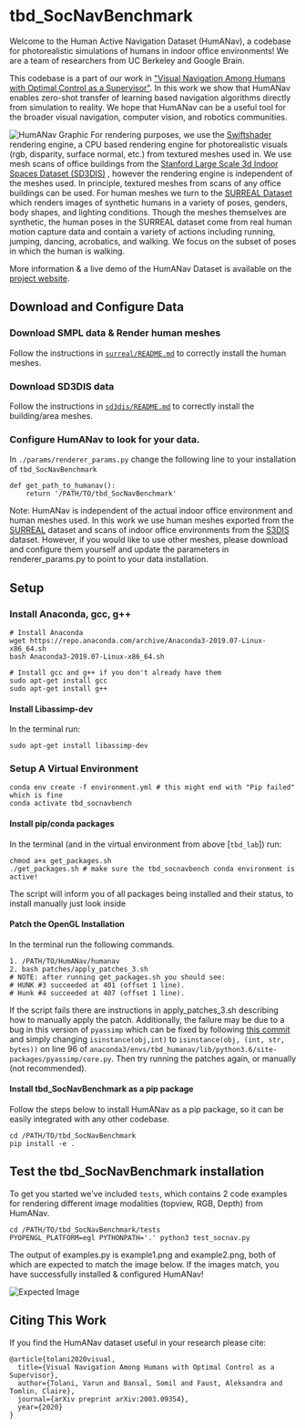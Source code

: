 # tbd_SocNavBenchmark
Welcome to the Human Active Navigation Dataset (HumANav), a codebase for photorealistic simulations of humans in indoor office environments! We are a team of researchers from UC Berkeley and Google Brain.

This codebase is a part of our work in ["Visual Navigation Among Humans with Optimal Control as a Supervisor"](https://arxiv.org/pdf/2003.09354.pdf). In this work we show that HumANav enables zero-shot transfer of learning based navigation algorithms directly from simulation to reality. We hope that HumANav can be a useful tool for the broader visual navigation, computer vision, and robotics communities.

![HumANav Graphic](https://smlbansal.github.io/LB-WayPtNav-DH/resources/images/dataset.jpg)
For rendering purposes, we use the [Swiftshader](https://github.com/google/swiftshader) rendering engine, a CPU based rendering
engine for photorealistic visuals (rgb, disparity, surface normal, etc.) from textured meshes used in. We use mesh scans of office buildings from the [Stanford Large Scale 3d Indoor Spaces Dataset (SD3DIS)](http://buildingparser.stanford.edu/dataset.html) , however the rendering engine is independent of the meshes used. In principle, textured meshes from scans of any office buildings can be used. For human meshes we turn to the [SURREAL Dataset](https://www.di.ens.fr/willow/research/surreal/data/) which renders images of synthetic humans in a variety of poses, genders, body shapes, and lighting conditions. Though the meshes themselves are synthetic, the human poses in the SURREAL dataset come from real human motion capture data and contain a variety of actions including running, jumping, dancing, acrobatics, and walking. We focus on the subset of poses in which the human is walking.


More information & a live demo of the HumANav Dataset is available on the [project website](https://smlbansal.github.io/LB-WayPtNav-DH/).

## Download and Configure Data

### Download SMPL data & Render human meshes
Follow the instructions in [`surreal/README.md`](https://github.com/CMU-TBD/tbd_SocNavBenchmark/blob/master/surreal/README.md) to correctly install the human meshes.

### Download SD3DIS data
Follow the instructions in [`sd3dis/README.md`](https://github.com/CMU-TBD/tbd_SocNavBenchmark/blob/master/sd3dis/README.md) to correctly install the building/area meshes. 

### Configure HumANav to look for your data.
In `./params/renderer_params.py` change the following line to your installation of `tbd_SocNavBenchmark`
```
def get_path_to_humanav():
    return '/PATH/TO/tbd_SocNavBenchmark'
```

Note: HumANav is independent of the actual indoor office environment and human meshes used. In this work we use human meshes exported from the [SURREAL](https://www.di.ens.fr/willow/research/surreal/data/) dataset and scans of indoor office environments from the [S3DIS](http://buildingparser.stanford.edu/dataset.html) dataset. However, if you would like to use other meshes, please download and configure them yourself and update the parameters in renderer_params.py to point to your data installation.

## Setup
### Install Anaconda, gcc, g++
```
# Install Anaconda
wget https://repo.anaconda.com/archive/Anaconda3-2019.07-Linux-x86_64.sh
bash Anaconda3-2019.07-Linux-x86_64.sh

# Install gcc and g++ if you don't already have them
sudo apt-get install gcc
sudo apt-get install g++
```

#### Install Libassimp-dev
In the terminal run:
```
sudo apt-get install libassimp-dev
```

### Setup A Virtual Environment
```
conda env create -f environment.yml # this might end with "Pip failed" which is fine
conda activate tbd_socnavbench
```

#### Install pip/conda packages
In the terminal (and in the virtual environment from above [`tbd_lab`]) run:
```
chmod a+x get_packages.sh
./get_packages.sh # make sure the tbd_socnavbench conda environment is active!
```
The script will inform you of all packages being installed and their status, to install manually just look inside


#### Patch the OpenGL Installation
In the terminal run the following commands.
```
1. /PATH/TO/HumANav/humanav
2. bash patches/apply_patches_3.sh
# NOTE: after running get_packages.sh you should see:
# HUNK #3 succeeded at 401 (offset 1 line).
# Hunk #4 succeeded at 407 (offset 1 line).
```
If the script fails there are instructions in apply_patches_3.sh describing how to manually apply the patch. Additionally, the failure may be due to a bug in this version of `pyassimp` which can be fixed by following [this commit](https://github.com/assimp/assimp/commit/b6d3cbcb61f4cc4c42678d5f183351f95c97c8d4) and simply changing `isinstance(obj,int)` to `isinstance(obj, (int, str, bytes))` on line 96 of `anaconda3/envs/tbd_humanav/lib/python3.6/site-packages/pyassimp/core.py`. Then try running the patches again, or manually (not recommended).


#### Install tbd_SocNavBenchmark as a pip package
Follow the steps below to install HumANav as a pip package, so it can be easily integrated with any other codebase.
```
cd /PATH/TO/tbd_SocNavBenchmark
pip install -e .
```

## Test the tbd_SocNavBenchmark installation
To get you started we've included `tests`, which contains 2 code examples for rendering different image modalities (topview, RGB, Depth) from HumANav.
```
cd /PATH/TO/tbd_SocNavBenchmark/tests
PYOPENGL_PLATFORM=egl PYTHONPATH='.' python3 test_socnav.py
```
The output of examples.py is example1.png and example2.png, both of which are expected to match the image below. If the images match, you have successfully installed & configured HumANav!

![Expected Image](https://smlbansal.github.io/LB-WayPtNav-DH/resources/images/humanav_demo/expected_humanav_setup_image.png)

## Citing This Work
If you find the HumANav dataset useful in your research please cite:
```
@article{tolani2020visual,
  title={Visual Navigation Among Humans with Optimal Control as a Supervisor},
  author={Tolani, Varun and Bansal, Somil and Faust, Aleksandra and Tomlin, Claire},
  journal={arXiv preprint arXiv:2003.09354},
  year={2020}
}
```
